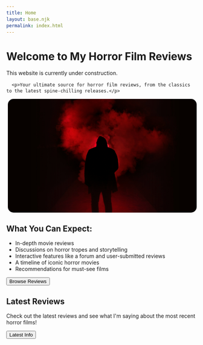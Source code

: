 ```yaml
---
title: Home 
layout: base.njk
permalink: index.html
---
```


 <script src="script.js" defer></script>

<main> 
<div class="main-content-wrapper">





 <h1> Welcome to My Horror Film Reviews </h1>

<p> This website is currently under construction. </p>

      <p>Your ultimate source for horror film reviews, from the classics to the latest spine-chilling releases.</p>


<img src="images/clip1.jpg" alt="movie reel" style="width:500px; height:300px; display: block; margin-left: auto; border-radius: 15px">



 <section class="intro">
        <h2>What You Can Expect:</h2>
                <ul>
                    <li>In-depth movie reviews</li>
                    <li>Discussions on horror tropes and storytelling</li>
                    <li>Interactive features like a forum and user-submitted reviews</li>
                    <li>A timeline of iconic horror movies</li>
                    <li>Recommendations for must-see films</li>
                </ul>
   <button type="button" onclick="location.href='moviereviews.html'">Browse Reviews</button>


<section class="latest">
        <h2>Latest Reviews</h2>
        <p>Check out the latest reviews and see what I'm saying about the most recent horror films!</p>
       <button type="button" onclick="location.href='latestinfo.html'"> Latest Info </button>
 </section>
</section>
</div>
</main>


